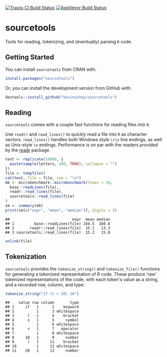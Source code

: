 

[![Travis-CI Build Status](https://travis-ci.org/kevinushey/sourcetools.svg?branch=master)](https://travis-ci.org/kevinushey/sourcetools) [![AppVeyor Build Status](https://ci.appveyor.com/api/projects/status/github/kevinushey/sourcetools?branch=master&svg=true)](https://ci.appveyor.com/project/kevinushey/sourcetools)


# sourcetools

Tools for reading, tokenizing, and (eventually) parsing `R` code.

## Getting Started

You can install `sourcetools` from CRAN with:


```r
install.packages("sourcetools")
```

Or, you can install the development version from GitHub with:


```r
devtools::install_github("kevinushey/sourcetools")
```

## Reading

`sourcetools` comes with a couple fast functions for reading
files into `R`.

Use `read()` and `read_lines()` to quickly read a file into
`R` as character vectors. `read_lines()` handles both
Windows style `\r\n` line endings, as well as Unix-style
`\n` endings. Performance is on par with the readers
provided by the
[readr](https://cran.r-project.org/package=readr) package.


```r
text <- replicate(10000, {
  paste(sample(letters, 200, TRUE), collapse = "")
})
file <- tempfile()
cat(text, file = file, sep = "\n")
mb <- microbenchmark::microbenchmark(times = 10,
  base::readLines(file),
  readr::read_lines(file),
  sourcetools::read_lines(file)
)
sm <- summary(mb)
print(sm[c("expr", "mean", "median")], digits = 3)
```

```
##                            expr  mean median
## 1         base::readLines(file) 164.5  160.8
## 2       readr::read_lines(file)  15.1   13.3
## 3 sourcetools::read_lines(file)  15.2   15.0
```

```r
unlink(file)
```

## Tokenization

`sourcetools` provides the `tokenize_string()` and
`tokenize_file()` functions for generating a tokenized
representation of R code. These produce 'raw' tokenized
representations of the code, with each token's value as a
string, and a recorded row, column, and type:


```r
tokenize_string("if (x < 10) 20")
```

```
##    value row column       type
## 1     if   1      1    keyword
## 2          1      3 whitespace
## 3      (   1      4    bracket
## 4      x   1      5     symbol
## 5          1      6 whitespace
## 6      <   1      7   operator
## 7          1      8 whitespace
## 8     10   1      9     number
## 9      )   1     11    bracket
## 10         1     12 whitespace
## 11    20   1     13     number
```
